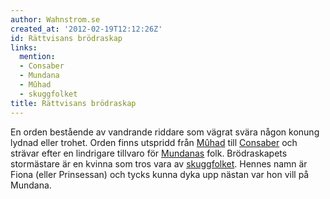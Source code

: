 ```yaml
---
author: Wahnstrom.se
created_at: '2012-02-19T12:12:26Z'
id: Rättvisans brödraskap
links:
  mention:
  - Consaber
  - Mundana
  - Mûhad
  - skuggfolket
title: Rättvisans brödraskap
---
```


En orden bestående av vandrande riddare som vägrat svära någon konung lydnad eller trohet. Orden
finns utspridd från [Mûhad] till [Consaber] och strävar efter en lindrigare tillvaro för [Mundanas]
folk. Brödraskapets stormästare är en kvinna som tros vara av [skuggfolket]. Hennes namn är Fiona
(eller Prinsessan) och tycks kunna dyka upp nästan var hon vill på Mundana.

  [Mûhad]: Mûhad
  [Consaber]: Consaber
  [Mundanas]: Mundana
  [skuggfolket]: skuggfolket